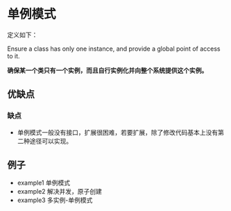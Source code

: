 # 单例模式

定义如下：

Ensure a class has only one instance, and provide a global point of access to it.

**确保某一个类只有一个实例，而且自行实例化并向整个系统提供这个实例。**

## 优缺点

### 缺点

* 单例模式一般没有接口，扩展很困难，若要扩展，除了修改代码基本上没有第二种途径可以实现。

## 例子

* example1 单例模式
* example2 解决并发，原子创建
* example3 多实例-单例模式
